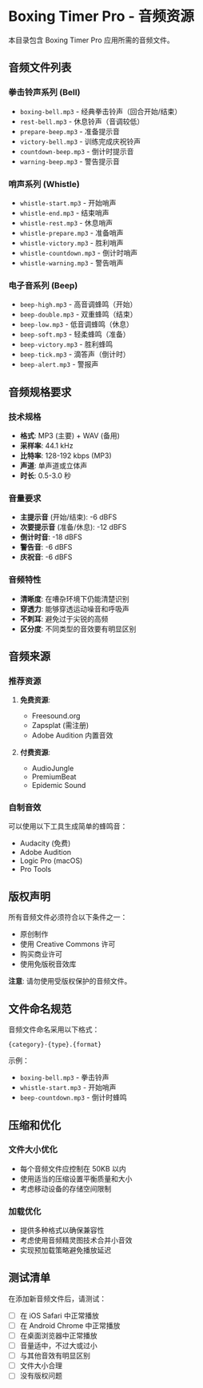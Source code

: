 # Boxing Timer Pro - 音频资源

本目录包含 Boxing Timer Pro 应用所需的音频文件。

## 音频文件列表

### 拳击铃声系列 (Bell)
- `boxing-bell.mp3` - 经典拳击铃声（回合开始/结束）
- `rest-bell.mp3` - 休息铃声（音调较低）
- `prepare-beep.mp3` - 准备提示音
- `victory-bell.mp3` - 训练完成庆祝铃声
- `countdown-beep.mp3` - 倒计时提示音
- `warning-beep.mp3` - 警告提示音

### 哨声系列 (Whistle)
- `whistle-start.mp3` - 开始哨声
- `whistle-end.mp3` - 结束哨声
- `whistle-rest.mp3` - 休息哨声
- `whistle-prepare.mp3` - 准备哨声
- `whistle-victory.mp3` - 胜利哨声
- `whistle-countdown.mp3` - 倒计时哨声
- `whistle-warning.mp3` - 警告哨声

### 电子音系列 (Beep)
- `beep-high.mp3` - 高音调蜂鸣（开始）
- `beep-double.mp3` - 双重蜂鸣（结束）
- `beep-low.mp3` - 低音调蜂鸣（休息）
- `beep-soft.mp3` - 轻柔蜂鸣（准备）
- `beep-victory.mp3` - 胜利蜂鸣
- `beep-tick.mp3` - 滴答声（倒计时）
- `beep-alert.mp3` - 警报声

## 音频规格要求

### 技术规格
- **格式**: MP3 (主要) + WAV (备用)
- **采样率**: 44.1 kHz
- **比特率**: 128-192 kbps (MP3)
- **声道**: 单声道或立体声
- **时长**: 0.5-3.0 秒

### 音量要求
- **主提示音** (开始/结束): -6 dBFS
- **次要提示音** (准备/休息): -12 dBFS
- **倒计时音**: -18 dBFS
- **警告音**: -6 dBFS
- **庆祝音**: -6 dBFS

### 音频特性
- **清晰度**: 在嘈杂环境下仍能清楚识别
- **穿透力**: 能够穿透运动噪音和呼吸声
- **不刺耳**: 避免过于尖锐的高频
- **区分度**: 不同类型的音效要有明显区别

## 音频来源

### 推荐资源
1. **免费资源**:
   - Freesound.org
   - Zapsplat (需注册)
   - Adobe Audition 内置音效

2. **付费资源**:
   - AudioJungle
   - PremiumBeat
   - Epidemic Sound

### 自制音效
可以使用以下工具生成简单的蜂鸣音：
- Audacity (免费)
- Adobe Audition
- Logic Pro (macOS)
- Pro Tools

## 版权声明

所有音频文件必须符合以下条件之一：
- 原创制作
- 使用 Creative Commons 许可
- 购买商业许可
- 使用免版税音效库

**注意**: 请勿使用受版权保护的音频文件。

## 文件命名规范

音频文件命名采用以下格式：
```
{category}-{type}.{format}
```

示例：
- `boxing-bell.mp3` - 拳击铃声
- `whistle-start.mp3` - 开始哨声
- `beep-countdown.mp3` - 倒计时蜂鸣

## 压缩和优化

### 文件大小优化
- 每个音频文件应控制在 50KB 以内
- 使用适当的压缩设置平衡质量和大小
- 考虑移动设备的存储空间限制

### 加载优化
- 提供多种格式以确保兼容性
- 考虑使用音频精灵图技术合并小音效
- 实现预加载策略避免播放延迟

## 测试清单

在添加新音频文件后，请测试：
- [ ] 在 iOS Safari 中正常播放
- [ ] 在 Android Chrome 中正常播放
- [ ] 在桌面浏览器中正常播放
- [ ] 音量适中，不过大或过小
- [ ] 与其他音效有明显区别
- [ ] 文件大小合理
- [ ] 没有版权问题